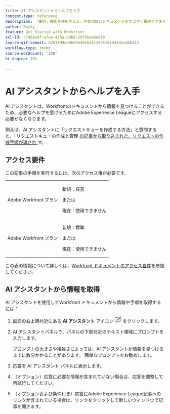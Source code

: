 ```yaml
---
title: AI アシスタントからヘルプを入手
content-type: reference
description: 「要約」機能を使用すると、作業項目とドキュメントをすばやく要約できます。
author: Becky
feature: Get Started with Workfront
exl-id: c7460e8f-a7ae-415a-8db0-29736e8be0f8
source-git-commit: d261fd9eb9b8b649ebe413e35161543db1db8412
workflow-type: tm+mt
source-wordcount: '250'
ht-degree: 16%

---
```


# AI アシスタントからヘルプを入手

AI アシスタントは、Workfrontのドキュメントから情報を見つけることができるため、必要なヘルプを受けるためにAdobe Experience Leagueにアクセスする必要がなくなります。

例えば、AI アシスタントに「リクエストキューを作成する方法」と質問すると、「リクエストキューの作成と管理 [ の記事から取り込まれた、リクエストの作成手順が返され ](/help/quicksilver/manage-work/requests/create-and-manage-request-queues/create-request-queue.md) す。

## アクセス要件

この記事の手順を実行するには、次のアクセス権が必要です。

<table style="table-layout:auto"> 
 <col> 
 <col> 
 <tbody> 
  <tr> 
   <td role="rowheader">Adobe Workfront プラン</td> 
   <td><p>新規：任意</p>
       <p>または</p>
       <p>現在：使用できません</p></td>
  </tr> 
  <tr> 
   <td role="rowheader">Adobe Workfront プラン</td> 
   <td><p>新規：標準</p>
       <p>または</p>
       <p>現在：使用できません</p></td>
  </tr> 
 </tbody> 
</table>

この表の情報について詳しくは、[Workfront ドキュメントのアクセス要件](/help/quicksilver/administration-and-setup/add-users/access-levels-and-object-permissions/access-level-requirements-in-documentation.md)を参照してください。

## AI アシスタントから情報を取得

AI アシスタントを使用してWorkfront ドキュメントから情報や手順を取得するには：

1. 画面の右上隅付近にある **AI アシスタント** アイコン ![AI アシスタント アイコン ](assets/ai-assistant-icon.png) をクリックします。
1. AI アシスタントパネルで、パネルの下部付近のテキスト領域にプロンプトを入力します。

   プロンプトの大きさや複雑さによっては、AI アシスタントが情報を見つけるまでに数分かかることがあります。 簡単なプロンプトをお勧めします。

1. 応答を AI アシスタント パネルに表示します。
1. （オプション）応答に必要な情報が含まれていない場合は、応答を調整して再試行してください。
1. （オプションおよび条件付き）応答にAdobe Experience League記事へのリンクが含まれている場合は、リンクをクリックして新しいウィンドウで記事を開きます。
